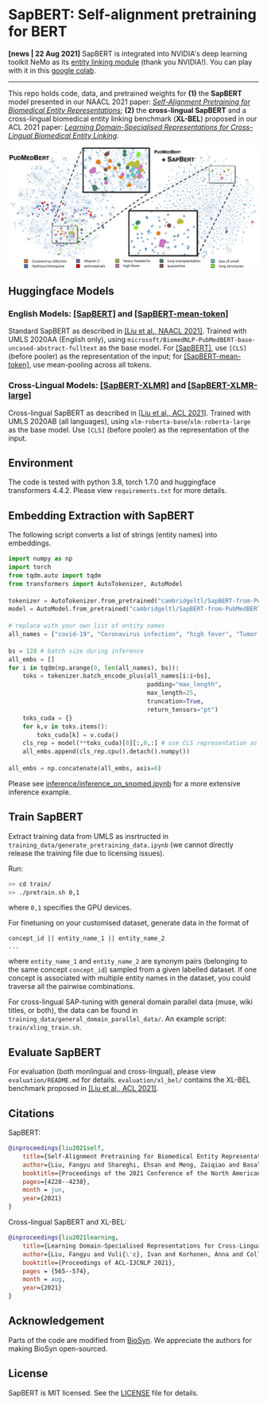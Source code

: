 # SapBERT: Self-alignment pretraining for BERT

**\[news | 22 Aug 2021\]** SapBERT is integrated into NVIDIA's deep learning toolkit NeMo as its [entity linking module](https://docs.nvidia.com/deeplearning/nemo/user-guide/docs/en/main/nlp/entity_linking.html) (thank you NVIDIA!). You can play with it in this [google colab](https://colab.research.google.com/github/NVIDIA/NeMo/blob/v1.0.2/tutorials/nlp/Entity_Linking_Medical.ipynb).

--------

This repo holds code, data, and pretrained weights for **(1)** the **SapBERT** model presented in our NAACL 2021 paper: [*Self-Alignment Pretraining for Biomedical Entity Representations*](https://www.aclweb.org/anthology/2021.naacl-main.334.pdf); **(2)** the **cross-lingual SapBERT** and a cross-lingual biomedical entity linking benchmark (**XL-BEL**) proposed in our ACL 2021 paper: [*Learning Domain-Specialised Representations for Cross-Lingual Biomedical Entity Linking*](https://arxiv.org/pdf/2105.14398.pdf).

![front-page-graph](/misc/sapbert_front_graphs_v6.png?raw=true)




## Huggingface Models

### English Models: [\[SapBERT\]](https://huggingface.co/cambridgeltl/SapBERT-from-PubMedBERT-fulltext) and [\[SapBERT-mean-token\]](https://huggingface.co/cambridgeltl/SapBERT-from-PubMedBERT-fulltext-mean-token)
Standard SapBERT as described in [\[Liu et al., NAACL 2021\]](https://www.aclweb.org/anthology/2021.naacl-main.334.pdf). Trained with UMLS 2020AA (English only), using `microsoft/BiomedNLP-PubMedBERT-base-uncased-abstract-fulltext` as the base model. For [\[SapBERT\]](https://huggingface.co/cambridgeltl/SapBERT-from-PubMedBERT-fulltext), use `[CLS]` (before pooler) as the representation of the input; for [\[SapBERT-mean-token\]](https://huggingface.co/cambridgeltl/SapBERT-from-PubMedBERT-fulltext-mean-token), use mean-pooling across all tokens.

### Cross-Lingual Models: [\[SapBERT-XLMR\]](https://huggingface.co/cambridgeltl/SapBERT-UMLS-2020AB-all-lang-from-XLMR) and [\[SapBERT-XLMR-large\]](https://huggingface.co/cambridgeltl/SapBERT-UMLS-2020AB-all-lang-from-XLMR-large)
Cross-lingual SapBERT as described in [\[Liu et al., ACL 2021\]](https://arxiv.org/pdf/2105.14398.pdf). Trained with UMLS 2020AB (all languages), using `xlm-roberta-base`/`xlm-roberta-large` as the base model. Use `[CLS]` (before pooler) as the representation of the input.

## Environment
The code is tested with python 3.8, torch 1.7.0 and huggingface transformers 4.4.2. Please view `requirements.txt` for more details.

## Embedding Extraction with SapBERT

The following script converts a list of strings (entity names) into embeddings.
```python
import numpy as np
import torch
from tqdm.auto import tqdm
from transformers import AutoTokenizer, AutoModel  

tokenizer = AutoTokenizer.from_pretrained("cambridgeltl/SapBERT-from-PubMedBERT-fulltext")  
model = AutoModel.from_pretrained("cambridgeltl/SapBERT-from-PubMedBERT-fulltext").cuda()

# replace with your own list of entity names
all_names = ["covid-19", "Coronavirus infection", "high fever", "Tumor of posterior wall of oropharynx"] 

bs = 128 # batch size during inference
all_embs = []
for i in tqdm(np.arange(0, len(all_names), bs)):
    toks = tokenizer.batch_encode_plus(all_names[i:i+bs], 
                                       padding="max_length", 
                                       max_length=25, 
                                       truncation=True,
                                       return_tensors="pt")
    toks_cuda = {}
    for k,v in toks.items():
        toks_cuda[k] = v.cuda()
    cls_rep = model(**toks_cuda)[0][:,0,:] # use CLS representation as the embedding
    all_embs.append(cls_rep.cpu().detach().numpy())
 
all_embs = np.concatenate(all_embs, axis=0)
```

Please see [inference/inference_on_snomed.ipynb](https://github.com/cambridgeltl/sapbert/blob/main/inference/inference_on_snomed.ipynb) for a more extensive inference example.

## Train SapBERT
Extract training data from UMLS as insrtructed in `training_data/generate_pretraining_data.ipynb` (we cannot directly release the training file due to licensing issues).

Run:
```bash
>> cd train/
>> ./pretrain.sh 0,1 
```
where `0,1` specifies the GPU devices. 

For finetuning on your customised dataset, generate data in the format of 
```
concept_id || entity_name_1 || entity_name_2
...
```
where `entity_name_1` and `entity_name_2` are synonym pairs (belonging to the same concept `concept_id`) sampled from a given labelled dataset. If one concept is associated with multiple entity names in the dataset, you could traverse all the pairwise combinations.

For cross-lingual SAP-tuning with general domain parallel data (muse, wiki titles, or both), the data can be found in `training_data/general_domain_parallel_data/`. An example script: `train/xling_train.sh`. 

## Evaluate SapBERT
For evaluation (both monlingual and cross-lingual), please view `evaluation/README.md` for details. `evaluation/xl_bel/` contains the XL-BEL benchmark proposed in [\[Liu et al., ACL 2021\]](https://arxiv.org/pdf/2105.14398.pdf).

## Citations
SapBERT: 
```bibtex
@inproceedings{liu2021self,
	title={Self-Alignment Pretraining for Biomedical Entity Representations},
	author={Liu, Fangyu and Shareghi, Ehsan and Meng, Zaiqiao and Basaldella, Marco and Collier, Nigel},
	booktitle={Proceedings of the 2021 Conference of the North American Chapter of the Association for Computational Linguistics: Human Language Technologies},
	pages={4228--4238},
	month = jun,
	year={2021}
}
```
Cross-lingual SapBERT and XL-BEL:
```bibtex
@inproceedings{liu2021learning,
	title={Learning Domain-Specialised Representations for Cross-Lingual Biomedical Entity Linking},
	author={Liu, Fangyu and Vuli{\'c}, Ivan and Korhonen, Anna and Collier, Nigel},
	booktitle={Proceedings of ACL-IJCNLP 2021},
	pages = {565--574},
	month = aug,
	year={2021}
}
```

## Acknowledgement
Parts of the code are modified from [BioSyn](https://github.com/dmis-lab/BioSyn). We appreciate the authors for making BioSyn open-sourced.

## License
SapBERT is MIT licensed. See the [LICENSE](LICENSE) file for details.
